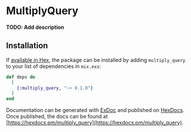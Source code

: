 # MultiplyQuery

**TODO: Add description**

## Installation

If [available in Hex](https://hex.pm/docs/publish), the package can be installed
by adding `multiply_query` to your list of dependencies in `mix.exs`:

```elixir
def deps do
  [
    {:multiply_query, "~> 0.1.0"}
  ]
end
```

Documentation can be generated with [ExDoc](https://github.com/elixir-lang/ex_doc)
and published on [HexDocs](https://hexdocs.pm). Once published, the docs can
be found at [https://hexdocs.pm/multiply_query](https://hexdocs.pm/multiply_query).

